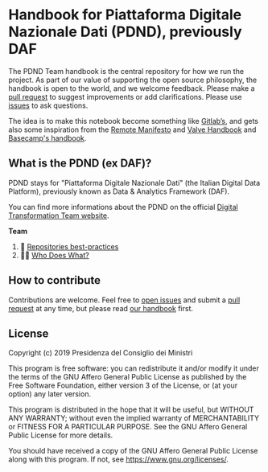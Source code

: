 # Handbook for Piattaforma Digitale Nazionale Dati (PDND), previously DAF

The PDND Team handbook is the central repository for how we run the project.
As part of our value of supporting the open source philosophy, the handbook is open to the world, and we welcome feedback. Please make a [pull request](https://github.com/teamdigitale/pdnd-handbook/pulls) to suggest improvements or add clarifications. Please use [issues](https://github.com/teamdigitale/pdnd-handbook/issues) to ask questions.

The idea is to make this notebook become something like [Gitlab’s](https://about.gitlab.com/handbook/), and gets also some inspiration from the [Remote Manifesto](https://www.remoteonly.org/) and [Valve Handbook](https://steamcdn-a.akamaihd.net/apps/valve/Valve_NewEmployeeHandbook.pdf) and [Basecamp's handbook](https://github.com/basecamp/handbook).

## What is the PDND (ex DAF)?

PDND stays for "Piattaforma Digitale Nazionale Dati" (the Italian Digital Data Platform), previously known as Data & Analytics Framework (DAF).

You can find more informations about the PDND on the official [Digital Transformation Team website](https://teamdigitale.governo.it/it/projects/daf.htm).

**Team**

1. 📘 [Repositories best-practices](repo-best-practices.md)
2. 👨‍💻 [Who Does What?](who-does-what.md)

## How to contribute

Contributions are welcome. Feel free to [open issues](./issues) and submit a [pull request](./pulls) at any time, but please read [our handbook](https://github.com/teamdigitale/pdnd-handbook) first.

## License

Copyright (c) 2019 Presidenza del Consiglio dei Ministri

This program is free software: you can redistribute it and/or modify it under the terms of the GNU Affero General Public License as published by the Free Software Foundation, either version 3 of the License, or (at your option) any later version.

This program is distributed in the hope that it will be useful, but WITHOUT ANY WARRANTY; without even the implied warranty of MERCHANTABILITY or FITNESS FOR A PARTICULAR PURPOSE. See the GNU Affero General Public License for more details.

You should have received a copy of the GNU Affero General Public License along with this program.  If not, see <https://www.gnu.org/licenses/>.
